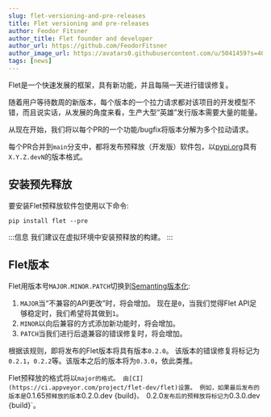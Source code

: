 ```yaml
---
slug: flet-versioning-and-pre-releases
title: Flet versioning and pre-releases
author: Feodor Fitsner
author_title: Flet founder and developer
author_url: https://github.com/FeodorFitsner
author_image_url: https://avatars0.githubusercontent.com/u/5041459?s=400&v=4
tags: [news]
---
```


 Flet是一个快速发展的框架，具有新功能，并且每隔一天进行错误修复。

随着用户等待数周的新版本，每个版本的一个拉力请求都对该项目的开发模型不错，而且说实话，从发展的角度来看，生产大型“英雄”发行版本需要大量的能量。

从现在开始，我们将以每个PR的一个功能/bugfix将版本分解为多个拉动请求。

每个PR合并到`main`分支中，都将发布预释放（开发版）软件包，以[pypi.org](https://pypi.org/project/flet/)具有`X.Y.Z.devN`的版本格式。

## 安装预先释放

要安装Flet预释放软件包使用以下命令: 

```
pip install flet --pre
```

:::信息
我们建议在虚拟环境中安装预释放的构建。
:::

##  Flet版本

Flet用版本号`MAJOR.MINOR.PATCH`切换到[Semanting版本化](https://semver.org/): 

1. `MAJOR`当“不兼容的API更改”时，将会增加。 现在是`0`，当我们觉得Flet API足够稳定时，我们希望将其做到`1`。
2. `MINOR`以向后兼容的方式添加新功能时，将会增加。
3. `PATCH`当我们进行后退兼容的错误修复时，将会增加。

根据该规则，即将发布的Flet版本将具有版本`0.2.0`。 该版本的错误修复将标记为`0.2.1`，`0.2.2`等。该版本之后的版本将为`0.3.0`，依此类推。

Flet预释放的格式将以`major的格式。 由[CI](https://ci.appveyor.com/project/flet-dev/flet)设置。 例如，如果最后发布的版本是`0.1.65`预释放的版本`0.2.0.dev {build}`。 `0.2.0`发布后的预释放将标记为`0.3.0.dev {build}`。